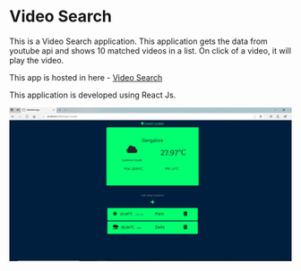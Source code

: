 # Video Search
This is a Video Search application. This application gets the data from youtube api and shows 10 matched videos in a list. On click of a video, it will play the video.

This app is hosted in here - [Video Search](https://pavelray.github.io/video-search-react/)

This application is developed using React Js.

![Weather-App](https://raw.githubusercontent.com/pavelray/weather-app/master/src/Weather-App.jpg)